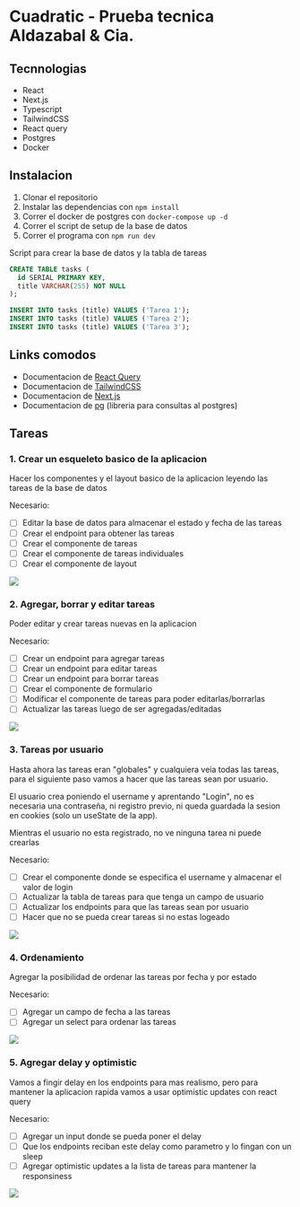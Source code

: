 # Cuadratic - Prueba tecnica Aldazabal & Cia.

## Tecnnologias

- React
- Next.js
- Typescript
- TailwindCSS
- React query
- Postgres
- Docker

## Instalacion

1. Clonar el repositorio
2. Instalar las dependencias con `npm install`
3. Correr el docker de postgres con `docker-compose up -d`
4. Correr el script de setup de la base de datos
5. Correr el programa con `npm run dev`

Script para crear la base de datos y la tabla de tareas

```sql
CREATE TABLE tasks (
  id SERIAL PRIMARY KEY,
  title VARCHAR(255) NOT NULL
);

INSERT INTO tasks (title) VALUES ('Tarea 1');
INSERT INTO tasks (title) VALUES ('Tarea 2');
INSERT INTO tasks (title) VALUES ('Tarea 3');
```

## Links comodos

- Documentacion de [React Query](https://react-query.tanstack.com/)
- Documentacion de [TailwindCSS](https://tailwindcss.com/docs)
- Documentacion de [Next.js](https://nextjs.org/docs)
- Documentacion de [pg](https://node-postgres.com/) (libreria para consultas al postgres)

## Tareas

### 1. Crear un esqueleto basico de la aplicacion

Hacer los componentes y el layout basico de la aplicacion leyendo las tareas de la base de datos

Necesario:

- [ ] Editar la base de datos para almacenar el estado y fecha de las tareas
- [ ] Crear el endpoint para obtener las tareas
- [ ] Crear el componente de tareas
- [ ] Crear el componente de tareas individuales
- [ ] Crear el componente de layout

![](/images/1.png)

### 2. Agregar, borrar y editar tareas

Poder editar y crear tareas nuevas en la aplicacion

Necesario:

- [ ] Crear un endpoint para agregar tareas
- [ ] Crear un endpoint para editar tareas
- [ ] Crear un endpoint para borrar tareas
- [ ] Crear el componente de formulario
- [ ] Modificar el componente de tareas para poder editarlas/borrarlas
- [ ] Actualizar las tareas luego de ser agregadas/editadas

![](/images/2.png)

### 3. Tareas por usuario

Hasta ahora las tareas eran "globales" y cualquiera veia todas las tareas,
para el siguiente paso vamos a hacer que las tareas sean por usuario.

El usuario crea poniendo el username y aprentando "Login", no es necesaria
una contraseña, ni registro previo, ni queda guardada la sesion en cookies (solo un useState de la app).

Mientras el usuario no esta registrado, no ve ninguna tarea ni puede crearlas

Necesario:

- [ ] Crear el componente donde se especifica el username y almacenar el valor de login
- [ ] Actualizar la tabla de tareas para que tenga un campo de usuario
- [ ] Actualizar los endpoints para que las tareas sean por usuario
- [ ] Hacer que no se pueda crear tareas si no estas logeado

![](/images/3.png)

### 4. Ordenamiento

Agregar la posibilidad de ordenar las tareas por fecha y por estado

Necesario:

- [ ] Agregar un campo de fecha a las tareas
- [ ] Agregar un select para ordenar las tareas

![](/images/4.png)

### 5. Agregar delay y optimistic

Vamos a fingir delay en los endpoints para mas realismo, pero para mantener la aplicacion rapida
vamos a usar optimistic updates con react query

Necesario:

- [ ] Agregar un input donde se pueda poner el delay
- [ ] Que los endpoints reciban este delay como parametro y lo fingan con un sleep
- [ ] Agregar optimistic updates a la lista de tareas para mantener la responsiness

![](/images/5.png)
